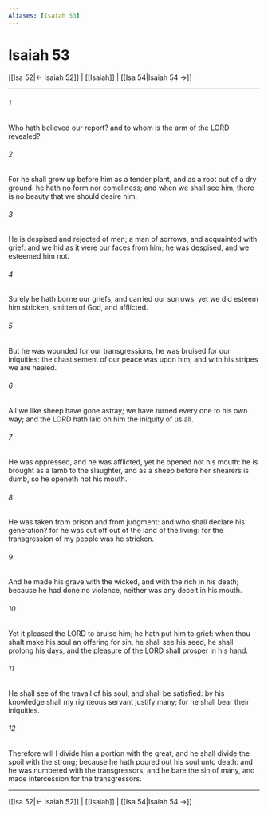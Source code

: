 ```yaml
---
Aliases: [Isaiah 53]
---
```

# Isaiah 53

[[Isa 52|← Isaiah 52]] | [[Isaiah]] | [[Isa 54|Isaiah 54 →]]
***



###### 1 
Who hath believed our report? and to whom is the arm of the LORD revealed? 

###### 2 
For he shall grow up before him as a tender plant, and as a root out of a dry ground: he hath no form nor comeliness; and when we shall see him, there is no beauty that we should desire him. 

###### 3 
He is despised and rejected of men; a man of sorrows, and acquainted with grief: and we hid as it were our faces from him; he was despised, and we esteemed him not. 

###### 4 
Surely he hath borne our griefs, and carried our sorrows: yet we did esteem him stricken, smitten of God, and afflicted. 

###### 5 
But he was wounded for our transgressions, he was bruised for our iniquities: the chastisement of our peace was upon him; and with his stripes we are healed. 

###### 6 
All we like sheep have gone astray; we have turned every one to his own way; and the LORD hath laid on him the iniquity of us all. 

###### 7 
He was oppressed, and he was afflicted, yet he opened not his mouth: he is brought as a lamb to the slaughter, and as a sheep before her shearers is dumb, so he openeth not his mouth. 

###### 8 
He was taken from prison and from judgment: and who shall declare his generation? for he was cut off out of the land of the living: for the transgression of my people was he stricken. 

###### 9 
And he made his grave with the wicked, and with the rich in his death; because he had done no violence, neither was any deceit in his mouth. 

###### 10 
Yet it pleased the LORD to bruise him; he hath put him to grief: when thou shalt make his soul an offering for sin, he shall see his seed, he shall prolong his days, and the pleasure of the LORD shall prosper in his hand. 

###### 11 
He shall see of the travail of his soul, and shall be satisfied: by his knowledge shall my righteous servant justify many; for he shall bear their iniquities. 

###### 12 
Therefore will I divide him a portion with the great, and he shall divide the spoil with the strong; because he hath poured out his soul unto death: and he was numbered with the transgressors; and he bare the sin of many, and made intercession for the transgressors.

***
[[Isa 52|← Isaiah 52]] | [[Isaiah]] | [[Isa 54|Isaiah 54 →]]
